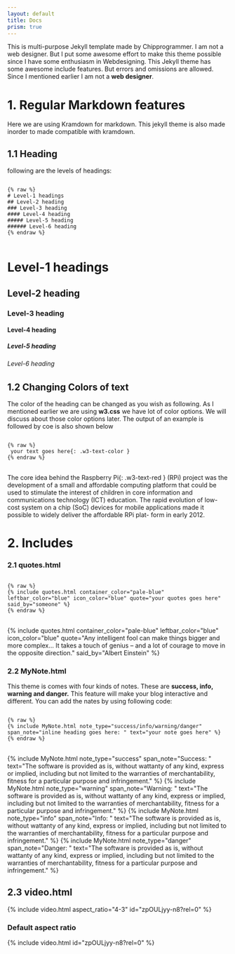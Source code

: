 ```yaml
---
layout: default
title: Docs
prism: true
---
```


This is multi-purpose Jekyll template made by Chipprogrammer. I am not a web designer. But I put some awesome effort to make this theme possible since I have some enthusiasm in Webdesigning. This Jekyll theme has some awesome include features. But errors and omissions are allowed. Since I mentioned earlier I am not a **web designer**.
# 1. Regular Markdown features

Here we are using Kramdown for markdown. This jekyll theme is also made inorder to made compatible with kramdown.
## 1.1 Heading
following are the levels of headings:
<pre class="line-numbers">
<code class="language-markdown">
{% raw %}
# Level-1 headings
## Level-2 heading
### Level-3 heading
#### Level-4 heading
##### Level-5 heading
###### Level-6 heading
{% endraw %}
</code>
</pre>

# Level-1 headings
## Level-2 heading
### Level-3 heading
#### Level-4 heading
##### Level-5 heading
###### Level-6 heading

## 1.2 Changing Colors of text

The color of the heading can be changed as you wish as following. As I mentioned earlier we are using **w3.css** we have lot of color options. We will discuss about those color options later. The output of an example is followed by coe is also shown below
<pre class="line-numbers">
<code class="language-markdown">
{% raw %}
<span> your text goes here</span>{: .w3-text-color }
{% endraw %}
</code>
</pre>
The core idea behind the <span>Raspberry Pi</span>{: .w3-text-red } (RPi) project was the development of a 
small and affordable computing platform that could be used to stimulate the 
interest of children in core information and communications technology (ICT) 
education. The rapid evolution of low-cost system on a chip (SoC) devices for 
mobile applications made it possible to widely deliver the affordable RPi plat-
form in early 2012.

# 2. Includes

### 2.1 quotes.html
<pre class="line-numbers">
<code class="language-markdown">
{% raw %}
{% include quotes.html container_color="pale-blue" leftbar_color="blue" icon_color="blue" quote="your quotes goes here" said_by="someone" %}
{% endraw %}
</code>
</pre>
{% include quotes.html container_color="pale-blue" leftbar_color="blue" icon_color="blue" quote="Any intelligent fool can make things bigger and more complex… It takes a touch of genius – and a lot of courage to move in the opposite direction." said_by="Albert Einstein" %}

### 2.2 MyNote.html

This theme is comes with four kinds of notes. These are **success, info, warning and danger.** This feature will make your blog interactive and different. You can add the nates by using following code:
<pre class="line-numbers">
<code class="language-markdown">
{% raw %}
{% include MyNote.html note_type="success/info/warning/danger" span_note="inline heading goes here: " text="your note goes here" %}
{% endraw %}
</code>
</pre>
{% include MyNote.html note_type="success" span_note="Success: " text="The software is provided as is, without wattanty of any kind, express or implied, including but not limited to the warranties of merchantability, fitness for a particular purpose and infringement." %}
{% include MyNote.html note_type="warning" span_note="Warning: " text="The software is provided as is, without wattanty of any kind, express or implied, including but not limited to the warranties of merchantability, fitness for a particular purpose and infringement." %}
{% include MyNote.html note_type="info" span_note="Info: " text="The software is provided as is, without wattanty of any kind, express or implied, including but not limited to the warranties of merchantability, fitness for a particular purpose and infringement." %}
{% include MyNote.html note_type="danger" span_note="Danger: " text="The software is provided as is, without wattanty of any kind, express or implied, including but not limited to the warranties of merchantability, fitness for a particular purpose and infringement." %}

## 2.3 video.html

{% include video.html aspect_ratio="4-3" id="zpOULjyy-n8?rel=0" %}
### Default aspect ratio
{% include video.html id="zpOULjyy-n8?rel=0" %}
